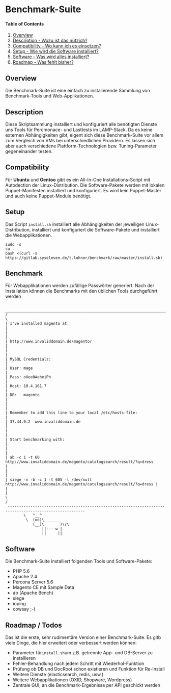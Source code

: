 # Benchmark-Suite

#### Table of Contents
1. [Overview](#overview)
2. [Description - Wozu ist das nützich?](#description)
3. [Compatibility - Wo kann ich es einsetzen?](#compatibility)
3. [Setup - Wie wird die Software installiert?](#setup)
4. [Software - Was wird alles installiert?](#software)
5. [Roadmap - Was fehlt bisher?](#roadmap)

## Overview
Die Benchmark-Suite ist eine einfach zu instalierende Sammlung von Benchmark-Tools und Web-Applikationen.

## Description
Diese Skriptsammlung installiert und konfiguriert alle benötigten Dienste uns Tools für Percmonace- und Lasttests im LAMP-Stack. Da es keine externen Abhängigkeiten gibt, eigent sich diese Benchmark-Suite vor allem zum Vergleich von VMs bei unterschiedlichen Providern. Es lassen sich aber auch verschiedene Plattform-Technologien bzw. Tuning-Parameter gegeneinander testen. 

## Compatibility
Für **Ubuntu** und **Gentoo** gibt es ein All-In-One Installations-Script mit Autodection der Linux-Distribution. Die Software-Pakete werden mit lokalen Puppet-Manifesten installiert und konfiguriert. Es wird kein Puppet-Master und auch keine Puppet-Module benötigt.

## Setup
Das Script `install.sh` installiert alle Abhängigkeiten der jeweiligen Linux-Distribution, installiert und konfiguriert die  Software-Pakete und installiert die Webapplikationen.

    sudo -s
    su -
    bash <(curl -s https://gitlab.syseleven.de/t.lohner/benchmark/raw/master/install.sh)



## Benchmark
Für Webapplikationen werden zufällige Passwörter generiert. Nach der Installation können die Benchmarks mit den üblichen Tools durchgeführt werden

	 ________________________________________________________________________________________________________ 
	/                                                                                                        \
	| I've installed magento at:                                                                             |
	|                                                                                                        |
	| http://www.invaliddomain.de/magento/                                                                   |
	|                                                                                                        |
	| MySQL Credentials:                                                                                     |
	| User: mage                                                                                             |
	| Pass: oXee0AeheiPh                                                                                     |
	| Host: 10.4.161.7                                                                                       |
	| DB:   magento                                                                                          |
	|                                                                                                        |
	| Remember to add this line to your local /etc/hosts-file:                                               |
	| 37.44.0.2  www.invaliddomain.de                                                                        |
	|                                                                                                        |
	| Start benchmarking with:                                                                               |
	|                                                                                                        |
	| ab -c 1 -t 60 http://www.invaliddomain.de/magento/catalogsearch/result/?q=dress                        |
	|                                                                                                        |
	| siege -v -b -c 1 -t 60S -l /dev/null http://www.invaliddomain.de/magento/catalogsearch/result/?q=dress |
	|                                                                                                        |
	\                                                                                                        /
	 -------------------------------------------------------------------------------------------------------- 
	        \   ^__^
	         \  (oo)\_______
	            (__)\       )\/\
	                ||----w |
	                ||     ||

## Software
Die Benchmark-Suite installiert folgenden Tools und Software-Pakete:

* PHP 5.6
* Apache 2.4
* Percona Server 5.6
* Magento CE mit Sample Data
* ab (Apache Bench)
* siege
* ioping
* cowsay ;-)

## Roadmap / Todos <a name="roadmap"></a>
Das ist die erste, sehr rudimentäre Version einer Benchmark-Suite. Es gitb viele Dinge, die hier erweitert oder verbessert werden können:
* Parameter für`install.sh`um z.B. getrennte App- und DB-Server zu installieren
* Fehler-Behandlung nach jedem Schritt mit Wiederhol-Funktion
* Prüfung ob DB und DocRoot schon existieren und Funktion für Re-Install
* Weitere Dienste (elasticsearch, redis, usw.)
* Weitere Webapplikationen (OXID, Shopware, Wordpress)
* Zentrale GUI, an die Benchmark-Ergebnisse per API geschickt werden
